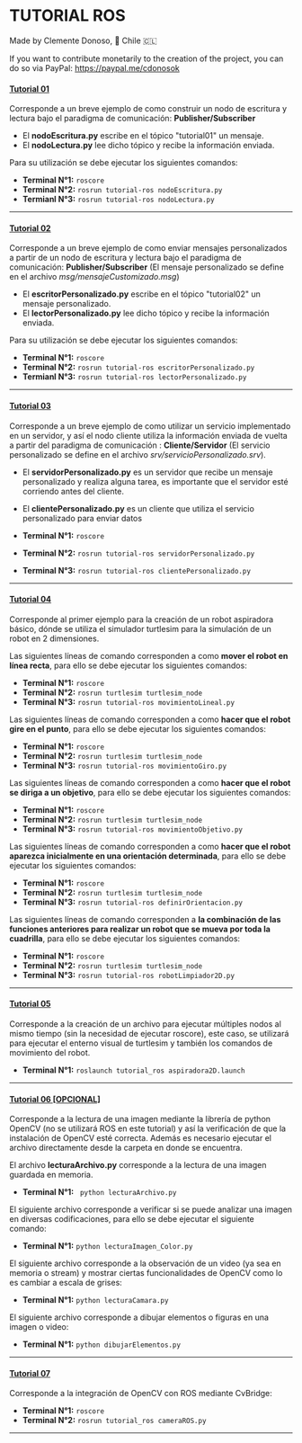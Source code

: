 # TUTORIAL ROS
Made by Clemente Donoso, 📍 Chile 🇨🇱

If you want to contribute monetarily to the creation of the project, you can do so via PayPal: https://paypal.me/cdonosok


#### [Tutorial 01](https://github.com/CDonosoK/tutorial_ros/tree/master/src/tutorial-01)
Corresponde a un breve ejemplo de como construir un nodo de escritura y lectura bajo el paradigma de comunicación: **Publisher/Subscriber**

 - El **nodoEscritura.py** escribe en el tópico "tutorial01" un mensaje.
 - El **nodoLectura.py** lee dicho tópico y recibe la información enviada.

 Para su utilización se debe ejecutar los siguientes comandos:
 - **Terminal N°1:** ```roscore```
 - **Terminal N°2:** ```rosrun tutorial-ros nodoEscritura.py```
 - **Termianl N°3:** ```rosrun tutorial-ros nodoLectura.py```

---

 #### [Tutorial 02](https://github.com/CDonosoK/tutorial_ros/tree/master/src/tutorial-02)
 Corresponde a un breve ejemplo de como enviar mensajes personalizados a partir de un nodo de escritura y lectura bajo el paradigma de comunicación: **Publisher/Subscriber** (El mensaje personalizado se define en el archivo *msg/mensajeCustomizado.msg*)

 - El **escritorPersonalizado.py** escribe en el tópico "tutorial02" un mensaje personalizado.
 - El **lectorPersonalizado.py** lee dicho tópico y recibe la información enviada.

 Para su utilización se debe ejecutar los siguientes comandos:
 - **Terminal N°1:** ```roscore```
 - **Terminal N°2:** ```rosrun tutorial-ros escritorPersonalizado.py```
 - **Termianl N°3:** ```rosrun tutorial-ros lectorPersonalizado.py```

---

  #### [Tutorial 03](https://github.com/CDonosoK/tutorial_ros/tree/master/src/tutorial-03)
Corresponde a un breve ejemplo de como utilizar un servicio implementado en un servidor, y así el nodo cliente utiliza la información enviada de vuelta a partir del paradigma de comunicación : **Cliente/Servidor** (El servicio personalizado se define en el archivo *srv/servicioPersonalizado.srv*).

- El **servidorPersonalizado.py** es un servidor que recibe un mensaje personalizado y realiza alguna tarea, es importante que el servidor esté corriendo antes del cliente.
- El **clientePersonalizado.py** es un cliente que utiliza el servicio personalizado para enviar datos

 - **Terminal N°1:** ```roscore```
 - **Terminal N°2:** ```rosrun tutorial-ros servidorPersonalizado.py```
 - **Terminal N°3:** ```rosrun tutorial-ros clientePersonalizado.py```

---

#### [Tutorial 04](https://github.com/CDonosoK/tutorial_ros/tree/master/src/tutorial-04)
Corresponde al primer ejemplo para la creación de un robot aspiradora básico, dónde se utiliza el simulador turtlesim para la simulación de un robot en 2 dimensiones.

Las siguientes líneas de comando corresponden a como **mover el robot en línea recta**, para ello se debe ejecutar los siguientes comandos:

  - **Terminal N°1:** ```roscore```
  - **Terminal N°2:** ```rosrun turtlesim turtlesim_node```
  - **Terminal N°3:** ```rosrun tutorial-ros movimientoLineal.py```

Las siguientes líneas de comando corresponden a como **hacer que el robot gire en el punto**, para ello se debe ejecutar los siguientes comandos:

  - **Terminal N°1:** ```roscore```
  - **Terminal N°2:** ```rosrun turtlesim turtlesim_node```
  - **Terminal N°3:** ```rosrun tutorial-ros movimientoGiro.py```
  
Las siguientes líneas de comando corresponden a como **hacer que el robot se diriga a un objetivo**, para ello se debe ejecutar los siguientes comandos:

  - **Terminal N°1:** ```roscore```
  - **Terminal N°2:** ```rosrun turtlesim turtlesim_node```
  - **Terminal N°3:** ```rosrun tutorial-ros movimientoObjetivo.py```

Las siguientes líneas de comando corresponden a como **hacer que el robot aparezca inicialmente en una orientación determinada**, para ello se debe ejecutar los siguientes comandos:

  - **Terminal N°1:** ```roscore```
  - **Terminal N°2:** ```rosrun turtlesim turtlesim_node```
  - **Terminal N°3:** ```rosrun tutorial-ros definirOrientacion.py```

Las siguientes líneas de comando corresponden a **la combinación de las funciones anteriores para realizar un robot que se mueva por toda la cuadrilla**, para ello se debe ejecutar los siguientes comandos:

  - **Terminal N°1:** ```roscore```
  - **Terminal N°2:** ```rosrun turtlesim turtlesim_node```
  - **Terminal N°3:** ```rosrun tutorial-ros robotLimpiador2D.py```

---

#### [Tutorial 05](https://github.com/CDonosoK/tutorial_ros/tree/master/src/tutorial-05)
Corresponde a la creación de un archivo para ejecutar múltiples nodos al mismo tiempo (sin la necesidad de ejecutar roscore), este caso, se utilizará para ejecutar el enterno visual de turtlesim y también los comandos de movimiento del robot.

  - **Terminal N°1:** ```roslaunch tutorial_ros aspiradora2D.launch```

---

#### [Tutorial 06 [OPCIONAL]](https://github.com/CDonosoK/tutorial_ros/tree/master/src/tutorial-06)
Corresponde a la lectura de una imagen mediante la librería de python OpenCV (no se utilizará ROS en este tutorial) y así la verificación de que la instalación de OpenCV esté correcta. Además es necesario ejecutar el archivo directamente desde la carpeta en donde se encuentra.

El archivo **lecturaArchivo.py** corresponde a la lectura de una imagen guardada en memoria.

  - **Terminal N°1:** ``` python lecturaArchivo.py```

El siguiente archivo corresponde a verificar si se puede analizar una imagen en diversas codificaciones, para ello se debe ejecutar el siguiente comando:

  - **Terminal N°1:** ```python lecturaImagen_Color.py```

El siguiente archivo corresponde a la observación de un video (ya sea en memoria o stream) y mostrar ciertas funcionalidades de OpenCV como lo es cambiar a escala de grises:

  - **Terminal N°1:** ```python lecturaCamara.py```

El siguiente archivo corresponde a dibujar elementos o figuras en una imagen o video:

  - **Terminal N°1:** ```python dibujarElementos.py```

---

#### [Tutorial 07](https://github.com/CDonosoK/tutorial_ros/tree/master/src/tutorial-07)
Corresponde a la integración de OpenCV con ROS mediante CvBridge:
 - **Terminal N°1:** ```roscore```
 - **Terminal N°2:** ```rosrun tutorial_ros cameraROS.py```

---